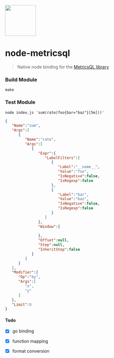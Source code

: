 <img src="https://user-images.githubusercontent.com/1423657/144750632-c129d650-a898-4436-a65a-a5d4519c42d1.png" width=100 />

# node-metricsql

> Native node binding for the [MetricsQL library](https://github.com/VictoriaMetrics/metricsql)


### Build Module
```console
make
```

### Test Module
```console
node index.js 'sum(rate(foo{bar="baz"}[5m]))'
```
```json
{
   "Name":"sum",
   "Args":[
      {
         "Name":"rate",
         "Args":[
            {
               "Expr":{
                  "LabelFilters":[
                     {
                        "Label":"__name__",
                        "Value":"foo",
                        "IsNegative":false,
                        "IsRegexp":false
                     },
                     {
                        "Label":"bar",
                        "Value":"baz",
                        "IsNegative":false,
                        "IsRegexp":false
                     }
                  ]
               },
               "Window":{
                  
               },
               "Offset":null,
               "Step":null,
               "InheritStep":false
            }
         ]
      }
   ],
   "Modifier":{
      "Op":"by",
      "Args":[
         "x",
         "y"
      ]
   },
   "Limit":0
}
```

#### Todo
- [x] go binding
- [x] function mapping
- [x] format conversion

